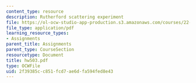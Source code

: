 ```yaml
---
content_type: resource
description: Rutherford scattering experiment
file: https://ol-ocw-studio-app-production.s3.amazonaws.com/courses/22-101-applied-nuclear-physics-fall-2003/2f39385cc851fcd7ae6dfa594fed8e43_hw503.pdf
file_type: application/pdf
learning_resource_types:
- Assignments
parent_title: Assignments
parent_type: CourseSection
resourcetype: Document
title: hw503.pdf
type: OCWFile
uid: 2f39385c-c851-fcd7-ae6d-fa594fed8e43
---
```

